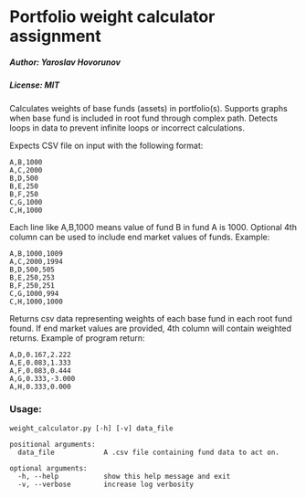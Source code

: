 # Portfolio weight calculator assignment

##### Author: Yaroslav Hovorunov
##### License: MIT

Calculates weights of base funds (assets) in portfolio(s). Supports graphs
when base fund is included in root fund through complex path. Detects
loops in data to prevent infinite loops or incorrect calculations.

Expects CSV file on input with the following format:

    A,B,1000
    A,C,2000
    B,D,500
    B,E,250
    B,F,250
    C,G,1000
    C,H,1000

Each line like A,B,1000 means value of fund B in fund A is 1000.
Optional 4th column can be used to include end market values of funds. Example:

    A,B,1000,1009
    A,C,2000,1994
    B,D,500,505
    B,E,250,253
    B,F,250,251
    C,G,1000,994
    C,H,1000,1000

Returns csv data representing weights of each base fund in each root fund found. If end
market values are provided, 4th column will contain weighted returns. Example of program return:

    A,D,0.167,2.222
    A,E,0.083,1.333
    A,F,0.083,0.444
    A,G,0.333,-3.000
    A,H,0.333,0.000 

### Usage:

    weight_calculator.py [-h] [-v] data_file
    
    positional arguments:
      data_file            A .csv file containing fund data to act on.
    
    optional arguments:
      -h, --help           show this help message and exit
      -v, --verbose        increase log verbosity
